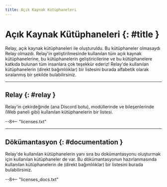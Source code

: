 ```yaml
---
title: Açık Kaynak Kütüphaneleri
---
```


# Açık Kaynak Kütüphaneleri {: #title }

Relay, açık kaynak kütüphaneleri ile oluşturuldu. Bu kütüphaneler olmasaydı Relay olmazdı. Relay'in geliştirilmesinde kullanılan tüm açık kaynak kütüphanelerine, bu kütüphanelerin geliştiricilerine ve bu kütüphanelere katkıda bulunan tüm insanlara çok teşekkür ederiz! Relay'de kullanılan kütüphanelerin (direkt bağımlılıklar) bir listesini burada alfabetik olarak sıralanmış bir şekilde bulabilirsiniz.

---

## Relay {: #relay }

Relay'in çekirdeğinde (ana Discord botu), modüllerinde ve bileşenlerinde (Web paneli gibi) kullanılan kütüphanelerin bir listesi.

--8<-- "licenses.txt"

---

## Dökümantasyon {: #documentation }

Relay'de kullanılan kütüphanelerin yanı sıra bu dokümantasyonu oluşturmak için kullanılan kütüphaneler de var. Bu dökümantasyonun hazırlanmasında kullanılan kütüphanelerin de (direkt bağımlılıklar) bir listesini burada bulabilirsiniz.

--8<-- "licenses_docs.txt"